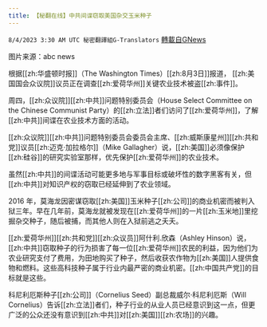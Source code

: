 ```yaml
---
title: 【秘翻在线】中共间谍窃取美国杂交玉米种子
---
```

`8/4/2023 3:30 AM UTC 秘密翻譯組G-Translators` [轉載自GNews](https://gnews.org/articles/1522488)

图片来源：abc news

根据[[zh:华盛顿时报]]（The Washington Times）[[zh:8月3日]]报道， [[zh:美国国会众议院]]议员正在调查[[zh:爱荷华州]]关键农业技术被盗[[zh:事件]]。

周四，[[zh:众议院]][[zh:中共]]问题特别委员会（House Select Committee on the Chinese Communist Party）的[[zh:立法]]者们访问了[[zh:爱荷华州]]，了解[[zh:中共]]间谍在农业技术方面的活动。

[[zh:众议院]][[zh:中共]]问题特别委员会委员会主席、[[zh:威斯康星州]][[zh:共和党]]议员[[zh:迈克·加拉格尔]]（Mike Gallagher）说，[[zh:美国]]必须像保护[[zh:硅谷]]的研究实验室那样，优先保护[[zh:爱荷华州]]的农业技术。

虽然[[zh:中共]]的间谍活动可能更多地与军事目标或破坏性的数字黑客有关，但[[zh:中共]]对知识产权的窃取已经延伸到了农业领域。

2016 年，莫海龙因密谋窃取[[zh:美国]]玉米种子[[zh:公司]]的商业机密而被判入狱三年。早在几年前，莫海龙就被发现在[[zh:爱荷华州]]的一片[[zh:玉米地]]里挖掘杂交种子，随后被捕，而其他人则在入狱前逃之夭夭。

[[zh:爱荷华州]][[zh:共和党]][[zh:众议员]]阿什利.欣森（Ashley Hinson）说，[[zh:中共]]窃取种子的行为损害了每一位[[zh:爱荷华州]]农民的利益，因为他们为农业研究支付了费用，为田地购买了种子，然后收获农作物为[[zh:美国]]人提供食物和燃料。这些高科技种子属于行业内最严密的商业机密。[[zh:中国共产党]]的目标就是这些。

科尼利厄斯种子[[zh:公司]]（Cornelius Seed）副总裁威尔·科尼利厄斯（Will Cornelius）告诉[[zh:立法]]者们，种子行业的从业人员已经意识到这一点，但更广泛的公众还没有意识到[[zh:中共]]对[[zh:美国]][[zh:农场]]的兴趣。
